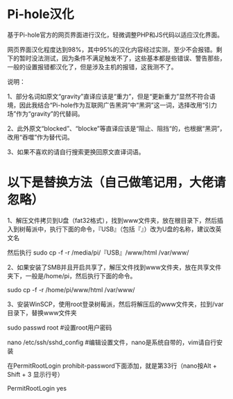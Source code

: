 # Pi-hole汉化
基于Pi-hole官方的网页界面进行汉化，轻微调整PHP和JS代码以适应汉化界面。

网页界面汉化程度达到98%，其中95%的汉化内容经过实测，至少不会报错。剩下的暂时没法测试，因为条件不满足触发不了，这些基本都是些错误、警告那些，一般的设置报错都汉化了，但是涉及主机的报错，这我测不了。

说明：

1、部分名词如原文“gravity”直译应该是“重力”，但是“更新重力”显然不符合语境，因此我结合“Pi-hole作为互联网广告黑洞”中“黑洞”这一词，选择改用“引力场”作为“gravity”的代替祠。

2、此外原文“blocked”、“blocke”等直译应该是“阻止、阻挡“的，也根据“黑洞”，改用“吞噬”作为替代词。

3、如果不喜欢的请自行搜索更换回原文直译词语。

# 以下是替换方法（自己做笔记用，大佬请忽略）

1、解压文件拷贝到U盘（fat32格式），找到www文件夹，放在根目录下，然后插入到树莓派中，执行下面的命令，『USB』（包括『』）改为U盘的名称，建议改英文名

然后执行 sudo cp -f -r /media/pi/『USB』/www/html /var/www/

2、如果安装了SMB并且开启共享了，解压文件找到www文件夹，放在共享文件夹下，一般是/home/pi，然后执行下面的命令。

sudo cp -f -r /home/pi/www/html /var/www/

3、安装WinSCP，使用root登录树莓派，然后将解压后的www文件夹，拉到/var目录下，替换www文件夹

sudo passwd root			#设置root用户密码

nano /etc/ssh/sshd_config	#编辑设置文件，nano是系统自带的，vim请自行安装

在PermitRootLogin prohibit-password下面添加，就是第33行（nano按Alt + Shift + 3 显示行号）

PermitRootLogin yes
